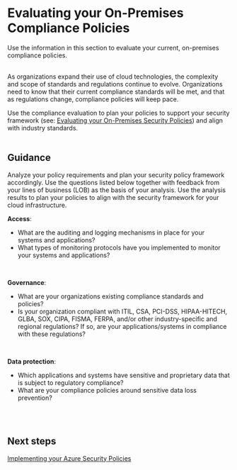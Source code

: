 # Evaluating your On-Premises Compliance Policies
Use the information in this section to evaluate your current, on-premises compliance policies. 
<br />
<br />

As organizations expand their use of cloud technologies, the complexity and scope of standards and regulations continue to evolve. Organizations need to know that their current compliance standards will be met, and that as regulations change, compliance policies will  keep pace. 

Use the compliance evaluation to plan your policies to support your security framework (see: [Evaluating your On-Premises Security Policies](1.1-Evaluating-your-On-Premise-Security-Policies.md)) and align with industry standards.
<br />
<br />

## Guidance 
Analyze your policy requirements and plan your security policy framework accordingly. Use the questions listed below together with feedback from your lines of business (LOB) as the basis of your analysis. Use the analysis results to plan your policies to align with the security framework for your cloud infrastructure.

**Access**:
- What are the auditing and logging mechanisms in place for your systems and applications? 
- What types of monitoring protocols have you implemented to monitor your systems and applications?
<br />

**Governance**:
- What are your organizations existing compliance standards and policies? 
- Is your organization compliant with ITIL, CSA, PCI-DSS, HIPAA-HITECH, GLBA, SOX, CIPA, FISMA, FERPA, and/or other industry-specific and regional regulations? If so, are your applications/systems in compliance with these regulations? 
<br />

**Data protection**:
- Which applications and systems have sensitive and proprietary data that is subject to regulatory compliance? 
- What are your compliance policies around sensitive data loss prevention? 
<br />
<br />

## Next steps
[Implementing your Azure Security Policies](2.0-Implementing-your-Azure-Security-Policies.md)
